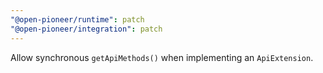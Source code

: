 ```yaml
---
"@open-pioneer/runtime": patch
"@open-pioneer/integration": patch
---
```


Allow synchronous `getApiMethods()` when implementing an `ApiExtension`.
